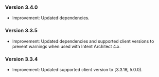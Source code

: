 ### Version 3.4.0

- Improvement: Updated dependencies.

### Version 3.3.5

- Improvement: Updated dependencies and supported client versions to prevent warnings when used with Intent Architect 4.x.

### Version 3.3.4

- Improvement: Updated supported client version to [3.3.16, 5.0.0).
